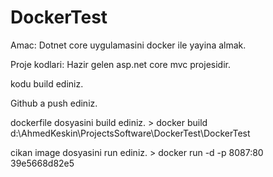 # DockerTest
Amac: Dotnet core uygulamasini docker ile yayina almak.

Proje kodlari: Hazir gelen asp.net core mvc projesidir.

kodu build ediniz.

Github a push ediniz.

dockerfile dosyasini build ediniz. > docker build d:\AhmedKeskin\ProjectsSoftware\DockerTest\DockerTest

cikan image dosyasini run ediniz. > docker run -d -p 8087:80  39e5668d82e5

